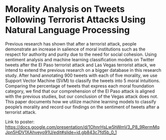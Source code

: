 # Morality Analysis on Tweets Following Terrorist Attacks Using Natural Language Processing

Previous research has shown that after a terrorist attack, people demonstrate an increase in salience of moral institutions such as the respect for authority and purity due to the need for social cohesion. Using sentiment analysis and machine learning classification models on Twitter tweets after the El Paso terrorist attack and Las Vegas terrorist attack, we intend to extend the previous research on a bigger database in this research study. After hand annotating 900 tweets with each of five morality, we use Support Vector Machine (SVM) to classify the tweets into 5 moral intuitions. Comparing the percentage of tweets that express each moral foundation category, we find that our comprehension of the El Paso attack is aligned with the previous studies, but our conclusion of the Vegas attack does not. This paper documents how we utilize machine learning models to classify people’s morality and record our findings on the sentiment of tweets after a terrorist attack.

Link to poster: https://docs.google.com/presentation/d/1OhnrHsLw5hWmV3_P8_9RermMqJpn5HDV1XAhveyo91U/edit#slide=id.gb843c7fd5b_0_1
